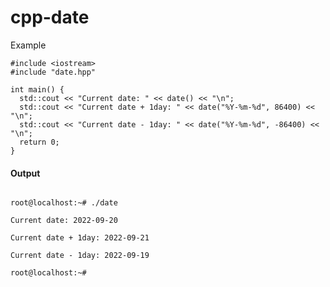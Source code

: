 # cpp-date

<p>Example</p>

```
#include <iostream>
#include "date.hpp"

int main() {
  std::cout << "Current date: " << date() << "\n";
  std::cout << "Current date + 1day: " << date("%Y-%m-%d", 86400) << "\n";
  std::cout << "Current date - 1day: " << date("%Y-%m-%d", -86400) << "\n";
  return 0;
}

```

<H4>Output</H4>

<Code>
root@localhost:~# ./date<br>
Current date: 2022-09-20<br>
Current date + 1day: 2022-09-21<br>
Current date - 1day: 2022-09-19<br>
root@localhost:~#
</Code>
